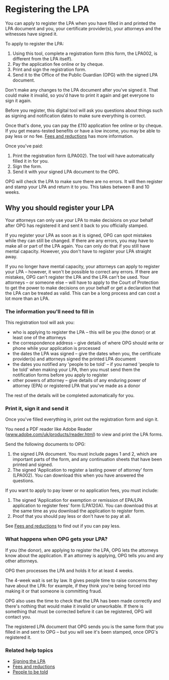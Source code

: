 # Registering the LPA

You can apply to register the LPA when you have filled in and printed the LPA document and you, your certificate provider(s), your attorneys and the witnesses have signed it.

To apply to register the LPA:

1. Using this tool, complete a registration form (this form, the LPA002, is different from the LPA itself).
2. Pay the application fee online or by cheque.
3. Print and sign the registration form.
4. Send it to the Office of the Public Guardian (OPG) with the signed LPA document.

Don't make any changes to the LPA document after you've signed it. That could make it invalid, so you'd have to print it again and get everyone to sign it again.

Before you register, this digital tool will ask you questions about things such as signing and notification dates to make sure everything is correct.

Once that's done, you can pay the £110 application fee online or by cheque. If you get means-tested benefits or have a low income, you may be able to pay less or no fee. [Fees and reductions](/help/#topic-fees-and-reductions) has more information.

Once you've paid:

1. Print the registration form (LPA002). The tool will have automatically filled it in for you.
2. Sign the form.
2. Send it with your signed LPA document to the OPG.

OPG will check the LPA to make sure there are no errors. It will then register and stamp your LPA and return it to you. This takes between 8 and 10 weeks.

## Why you should register your LPA

Your attorneys can only use your LPA to make decisions on your behalf after OPG has registered it and sent it back to you officially stamped.

If you register your LPA as soon as it is signed, OPG can spot mistakes while they can still be changed. If there are any errors, you may have to make all or part of the LPA again. You can only do that if you still have mental capacity. However, you don't have to register your LPA straight away.

If you no longer have mental capacity, your attorneys can apply to register your LPA – however, it won't be possible to correct any errors. If there are mistakes, OPG can't register the LPA and the LPA can't be used. Your attorneys – or someone else – will have to apply to the Court of Protection to get the power to make decisions on your behalf or get a declaration that the LPA can be treated as valid. This can be a long process and can cost a lot more than an LPA.

### The information you'll need to fill in

This registration tool will ask you:

* who is applying to register the LPA – this will be you (the donor) or at least one of the attorneys
* the correspondence address – give details of where OPG should write or phone while your application is processed
* the dates the LPA was signed – give the dates when you, the certificate provider(s) and attorneys signed the printed LPA document
* the dates you notified any 'people to be told' – if you named 'people to be told' when making your LPA, then you must send them the notification forms before you apply to register
* other powers of attorney – give details of any enduring power of attorney (EPA) or registered LPA that you've made as a donor

The rest of the details will be completed automatically for you.

### Print it, sign it and send it

Once you've filled everything in, print out the registration form and sign it.

You need a PDF reader like Adobe Reader (<a href="http://www.adobe.com/uk/products/reader.html" rel="external" target="_blank">www.adobe.com/uk/products/reader.html</a>) to view and print the LPA forms.

Send the following documents to OPG:

1. the signed LPA document. You must include pages 1 and 2, which are important parts of the form, and any continuation sheets that have been printed and signed.
2. The signed 'Application to register a lasting power of attorney' form (LPA002). You can download this when you have answered the questions.

If you want to apply to pay lower or no application fees, you must include:

1. The signed 'Application for exemption or remission of EPA/LPA application to register fees' form (LPA120A). You can download this at the same time as you download the application to register form.
2. Proof that you should pay less or don't have to pay at all.

See [Fees and reductions](/help/#topic-fees-and-reductions) to find out if you can pay less.

### What happens when OPG gets your LPA?

If you (the donor), are applying to register the LPA, OPG lets the attorneys know about the application. If an attorney is applying, OPG tells you and any other attorneys.

OPG then processes the LPA and holds it for at least 4 weeks.

The 4-week wait is set by law. It gives people time to raise concerns they have about the LPA: for example, if they think you're being forced into making it or that someone is committing fraud.

OPG also uses the time to check that the LPA has been made correctly and there's nothing that would make it invalid or unworkable. If there is something that must be corrected before it can be registered, OPG will contact you.

The registered LPA document that OPG sends you is the same form that you filled in and sent to OPG – but you will see it's been stamped, once OPG's registered it. 

### Related help topics
* [Signing the LPA](/help/#topic-signing-the-lpa)
* [Fees and reductions](/help/#topic-fees-and-reductions)
* [People to be told](/help/#topic-people-to-be-told)
